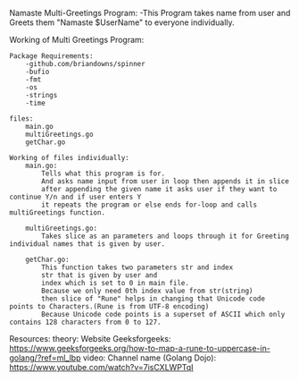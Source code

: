Namaste Multi-Greetings Program:
    -This Program takes name from user and Greets them "Namaste $UserName" to everyone individually.


Working of Multi Greetings Program:

    Package Requirements:
        -github.com/briandowns/spinner
        -bufio
        -fmt
        -os
        -strings
        -time

    files:
        main.go
        multiGreetings.go
        getChar.go

    Working of files individually:
        main.go:
            Tells what this program is for.
            And asks name input from user in loop then appends it in slice
            after appending the given name it asks user if they want to continue Y/n and if user enters Y
            it repeats the program or else ends for-loop and calls multiGreetings function.

        multiGreetings.go:
            Takes slice as an parameters and loops through it for Greeting individual names that is given by user.

        getChar.go:
            This function takes two parameters str and index
            str that is given by user and
            index which is set to 0 in main file.
            Because we only need 0th index value from str(string)
            then slice of "Rune" helps in changing that Unicode code points to Characters.(Rune is from UTF-8 encoding)
            Because Unicode code points is a superset of ASCII which only contains 128 characters from 0 to 127. 


Resources:
    theory:
        Website Geeksforgeeks:
            https://www.geeksforgeeks.org/how-to-map-a-rune-to-uppercase-in-golang/?ref=ml_lbp
    video:
        Channel name (Golang Dojo):
            https://www.youtube.com/watch?v=7isCXLWPTqI
